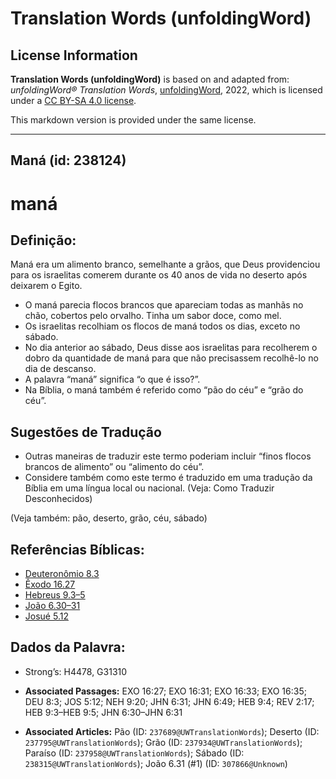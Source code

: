 # Translation Words (unfoldingWord)

## License Information

**Translation Words (unfoldingWord)** is based on and adapted from: _unfoldingWord® Translation Words_, [unfoldingWord](https://unfoldingword.org/utw), 2022, which is licensed under a [CC BY-SA 4.0 license](https://creativecommons.org/licenses/by-sa/4.0/legalcode.en).

This markdown version is provided under the same license.



--------------------------------

## Maná (id: 238124)

maná
====

Definição:
----------

Maná era um alimento branco, semelhante a grãos, que Deus providenciou para os israelitas comerem durante os 40 anos de vida no deserto após deixarem o Egito.

* O maná parecia flocos brancos que apareciam todas as manhãs no chão, cobertos pelo orvalho. Tinha um sabor doce, como mel.
* Os israelitas recolhiam os flocos de maná todos os dias, exceto no sábado.
* No dia anterior ao sábado, Deus disse aos israelitas para recolherem o dobro da quantidade de maná para que não precisassem recolhê\-lo no dia de descanso.
* A palavra “maná” significa “o que é isso?”.
* Na Bíblia, o maná também é referido como “pão do céu” e “grão do céu”.

Sugestões de Tradução
---------------------

* Outras maneiras de traduzir este termo poderiam incluir “finos flocos brancos de alimento” ou “alimento do céu”.
* Considere também como este termo é traduzido em uma tradução da Bíblia em uma língua local ou nacional. (Veja: Como Traduzir Desconhecidos)

(Veja também: pão, deserto, grão, céu, sábado)

Referências Bíblicas:
---------------------

* [Deuteronômio 8\.3](https://ref.ly/Deut8:3)
* [Êxodo 16\.27](https://ref.ly/Exod16:27)
* [Hebreus 9\.3–5](https://ref.ly/Heb9:3-Heb9:5)
* [João 6\.30–31](https://ref.ly/John6:30-John6:31)
* [Josué 5\.12](https://ref.ly/Josh5:12)

Dados da Palavra:
-----------------

* Strong’s: H4478, G31310

* **Associated Passages:** EXO 16:27; EXO 16:31; EXO 16:33; EXO 16:35; DEU 8:3; JOS 5:12; NEH 9:20; JHN 6:31; JHN 6:49; HEB 9:4; REV 2:17; HEB 9:3–HEB 9:5; JHN 6:30–JHN 6:31
* **Associated Articles:** Pão (ID: `237689@UWTranslationWords`); Deserto (ID: `237795@UWTranslationWords`); Grão (ID: `237934@UWTranslationWords`); Paraíso (ID: `237958@UWTranslationWords`); Sábado (ID: `238315@UWTranslationWords`); João 6.31 (#1) (ID: `307866@Unknown`)

